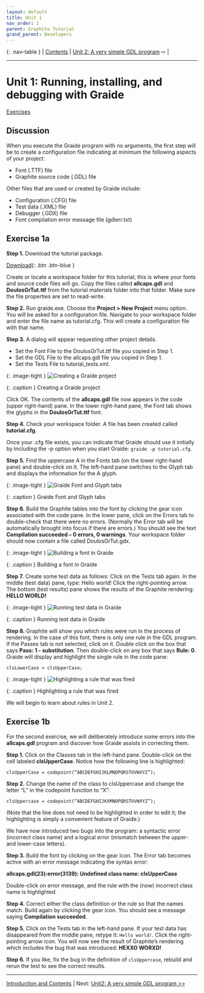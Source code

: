 ```yaml
---
layout: default
title: Unit 1
nav_order: 1
parent: Graphite Tutorial
grand_parent: Developers
---
```


{: .nav-table }
| [Contents](../graide_tutorial) | [Unit 2: A very simple GDL program](graide_tutorial2) &#x21E8; |

-----
# Unit 1: Running, installing, and debugging with Graide

[Exercises](graide_tutorial1#exercise-1a)

## Discussion

When you execute the Graide program with no arguments, the first step will be to create a configuration file indicating at minimum the following aspects of your project:

* Font (.TTF) file
* Graphite source code (.GDL) file

Other files that are used or created by Graide include:

* Configuration (.CFG) file
* Test data (.XML) file
* Debugger (.GDX) file
* Font compilation error message file (gdlerr.txt)

## Exercise 1a

**Step 1.** Download the tutorial package.

[Download](../assets/resources/GraphiteTutorialPkg_v6.zip){: .btn .btn-blue }

Create or locate a workspace folder for this tutorial; this is where your fonts and source code files will go. Copy the files called **allcaps.gdl** and **DoulosGrTut.ttf** from the tutorial materials folder into that folder. Make sure the file properties are set to read-write.

**Step 2.** Run graide.exe. Choose the **Project > New Project** menu option. You will be asked for a configuration file. Navigate to your workspace folder and enter the file name as tutorial.cfg. This will create a configuration file with that name.

**Step 3.** A dialog will appear requesting other project details.

* Set the Font File to the DoulosGrTut.ttf file you copied in Step 1.
* Set the GDL File to the allcaps.gdl file you copied in Step 1.
* Set the Tests File to tutorial_tests.xml.

{: .image-tight }
![Creating a Graide project](../assets/images/graide1_1_createProject.png)

{: .caption }
Creating a Graide project

Click OK. The contents of the **allcaps.gdl** file now appears in the code (upper right-hand) pane. In the lower right-hand pane, the Font tab shows the glyphs in the **DoulosGrTut.ttf** font.

**Step 4.** Check your workspace folder. A file has been created called **tutorial.cfg**.

Once your .cfg file exists, you can indicate that Graide should use it initially by including the -p option when you start Graide: `graide -p tutorial.cfg`.

**Step 5.** Find the uppercase A in the Fonts tab (on the lower right-hand pane) and double-click on it. The left-hand pane switches to the Glyph tab and displays the information for the A glyph.

{: .image-tight }
![Graide Font and Glyph tabs](../assets/images/graide1_2_glyphTab.png)

{: .caption }
Graide Font and Glyph tabs 

**Step 6.** Build the Graphite tables into the font by clicking the gear icon associated with the code pane. In the lower pane, click on the Errors tab to double-check that there were no errors. (Normally the Error tab will be automatically brought into focus if there are errors.) You should see the text **Compilation succeeded – 0 errors, 0 warnings**. Your workspace folder should now contain a file called DoulosGrTut.gdx.

{: .image-tight }
![Building a font in Graide](../assets/images/graide1_3_buildSucceed.png)

{: .caption }
Building a font in Graide 

**Step 7.** Create some test data as follows: Click on the Tests tab again. In the middle (test data) pane, type: Hello world! Click the right-pointing arrow. The bottom (test results) pane shows the results of the Graphite rendering: **HELLO WORLD!**

{: .image-tight }
![Running test data in Graide](../assets/images/graide1_4_runHelloWorld.png)

{: .caption }
Running test data in Graide 

**Step 8.** Graphite will show you which rules were run in the process of rendering. In the case of this font, there is only one rule in the GDL program. If the Passes tab is not selected, click on it. Double click on the box that says **Pass: 1 - substitution**. Then double-click on any box that says **Rule: 0**. Graide will display and highlight the single rule in the code pane:

```
clsLowerCase > clsUpperCase;
```

{: .image-tight }
![Highlighting a rule that was fired](../assets/images/graide1_5_clickRule.png)

{: .caption }
Highlighting a rule that was fired

We will begin to learn about rules in Unit 2.

## Exercise 1b

For the second exercise, we will deliberately introduce some errors into the **allcaps.gdl** program and discover how Graide assists in correcting them.

**Step 1.** Click on the Classes tab in the left-hand pane. Double-click on the cell labeled **clsUpperCase**. Notice how the following line is highlighted:

```
clsUpperCase = codepoint(“ABCDEFGHIJKLMNOPQRSTUVWXYZ”);
```

**Step 2.** Change the name of the class to clsUppercase and change the letter “L” in the codepoint function to “X”:

```
clsUppercase = codepoint(“ABCDEFGHIJKXMNOPQRSTUVWXYZ”);
```

(Note that the line does not need to be highlighted in order to edit it; the highlighting is simply a convenient feature of Graide.)

We have now introduced two bugs into the program: a syntactic error (incorrect class name) and a logical error (mismatch between the upper- and lower-case letters).

**Step 3.** Build the font by clicking on the gear icon. The Error tab becomes active with an error message indicating the syntax error:

**allcaps.gdl(23):error(3139): Undefined class name: clsUpperCase**

Double-click on error message, and the rule with the (now) incorrect class name is highlighted.

**Step 4.** Correct either the class definition or the rule so that the names match. Build again by clicking the gear icon. You should see a message saying **Compilation succeeded**.

**Step 5.** Click on the Tests tab in the left-hand pane. If your test data has disappeared from the middle pane, retype it: `Hello world!`. Click the right-pointing arrow icon. You will now see the result of Graphite’s rendering which includes the bug that was introduced: **HEXXO WORXD!**

**Step 6.** If you like, fix the bug in the definition of `clsUppercase`, rebuild and rerun the test to see the correct results.

-----

[Introduction and Contents](../graide_tutorial) | Next: [Unit2: A very simple GDL program >>](graide_tutorial2)